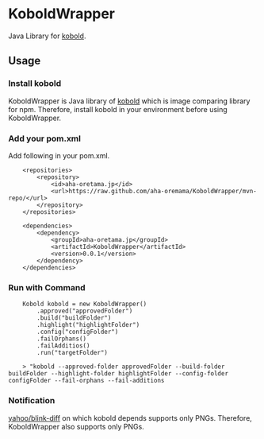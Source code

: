 # KoboldWrapper

Java Library for [kobold](https://github.com/yahoo/kobold).

## Usage

### Install kobold

KoboldWrapper is Java library of [kobold](https://github.com/yahoo/kobold) which is image comparing library for npm.
Therefore, install kobold in your environment before using KoboldWrapper.

### Add your pom.xml

Add following in your pom.xml.

```
    <repositories>
        <repository>
            <id>aha-oretama.jp</id>
            <url>https://raw.github.com/aha-oremama/KoboldWrapper/mvn-repo/</url>
        </repository>
    </repositories>

    <dependencies>
        <dependency>
            <groupId>aha-oretama.jp</groupId>
            <artifactId>KoboldWrapper</artifactId>
            <version>0.0.1</version>
        </dependency>
    </dependencies>
```


### Run with Command

```
    Kobold kobold = new KoboldWrapper()
        .approved("approvedFolder")
        .build("buildFolder")
        .highlight("highlightFolder")
        .config("configFolder")
        .failOrphans()
        .failAdditios()
        .run("targetFolder")

    > "kobold --approved-folder approvedFolder --build-folder buildFolder --highlight-folder highlightFolder --config-folder configFolder --fail-orphans --fail-additions
```

### Notification
[yahoo/blink-diff](https://github.com/yahoo/blink-diff) on which kobold depends supports only PNGs.
Therefore, KoboldWrapper also supports only PNGs.

